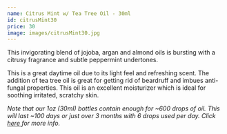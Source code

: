 ```yaml
---
name: Citrus Mint w/ Tea Tree Oil - 30ml
id: citrusMint30
price: 30
image: images/citrusMint30.jpg
---
```


This invigorating blend of jojoba, argan and almond oils is bursting with a citrusy fragrance and subtle peppermint undertones. 

This is a great daytime oil due to its light feel and refreshing scent. The addition of tea tree oil is great for getting rid of beardruff and imbues anti-fungal properties. This oil is an excellent moisturizer which is ideal for soothing irritated, scratchy skin.

<em>Note that our 1oz (30ml) bottles contain enough for ~600 drops of oil. This will last ~100 days or just over 3 months with 6 drops used per day. Click<a href="/All-About-Beard-Oils/"> here </a>for more info.</em>
